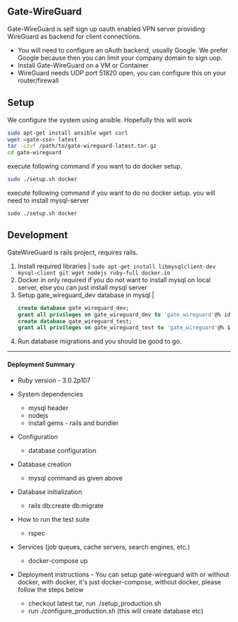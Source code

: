 ## Gate-WireGuard

Gate-WireGuard is self sign up oauth enabled VPN server providing WireGuard as backend for client connections.

* You will need to configure an oAuth backend, usually Google. We prefer Google because then you can limit your company domain to sign uop.
* Install Gate-WireGuard on a VM or Container
* WireGuard needs UDP port 51820 open, you can configure this on your router/firewall

## Setup

We configure the system using ansible. Hopefully this will work

````bash
sudo apt-get install ansible wget curl 
wget <gate-sso> latest 
tar -czvf /path/to/gate-wireguard-latest.tar.gz 
cd gate-wireguard
````
execute following command if you want to do docker setup.
````bash
sudo ./setup.sh docker
````
execute following command if you want to do no docker setup. you will need to install mysql-server
````shell
sudo ./setup.sh docker
````

## Development

GateWireGuard is rails project, requires rails.
1. Install required libraries 
   |
    ```sudo apt-get install libmysqlclient-dev mysql-client git wget nodejs ruby-full docker.io```
2. Docker in only required if you do not want to install mysql on local server, else you can just install mysql server
3. Setup gate_wireguard_dev database in mysql
    |
    ```sql
   create database gate_wireguard_dev;
   grant all privileges on gate_wireguard_dev to 'gate_wireguard'@% idenfied by 'gate_wireguard';
   create database gate_wireguard_test;
   grant all privileges on gate_wireguard_test to 'gate_wireguard'@% identified by 'gate_wireguard';
    ```
4. Run database migrations and you should be good to go.


---
#### Deployment Summary
* Ruby version - 3.0.2p107
* System dependencies
  * mysql header
  * nodejs
  * install gems - rails and bundler

* Configuration
  * database configuration

* Database creation
  * mysql command as given above

* Database initialization
  * rails db:create db:migrate

* How to run the test suite
  * rspec

* Services (job queues, cache servers, search engines, etc.)
  * docker-compose up

* Deployment instructions - You can setup gate-wireguard with or without docker, with docker, it's just docker-compose, without docker, please follow the steps below
  * checkout latest tar, run ./setup_production.sh
  * run ./configure_production.sh (this will create database etc)
